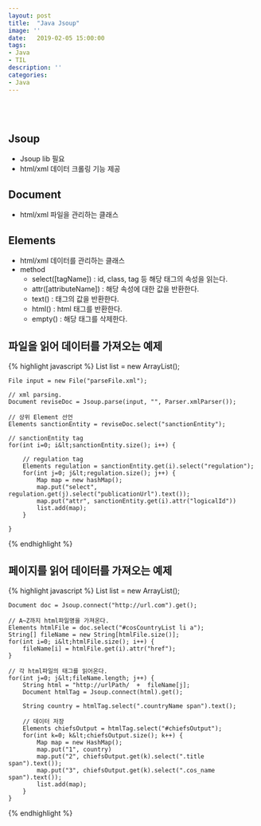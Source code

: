 ```yaml
---
layout: post
title:  "Java Jsoup"
image: ''
date:   2019-02-05 15:00:00
tags:
- Java
- TIL
description: ''
categories:
- Java
---
```


<br/>
<br/>

## Jsoup
- Jsoup lib 필요
- html/xml 데이터 크롤링 기능 제공

## Document
- html/xml 파일을 관리하는 클래스

## Elements
- html/xml 데이터를 관리하는 클래스
- method
    - select([tagName]) : id, class, tag 등 해당 태그의 속성을 읽는다.
    - attr([attributeName]) : 해당 속성에 대한 값을 반환한다.
    - text() : 태그의 값을 반환한다.
    - html() : html 태그를 반환한다.
    - empty() : 해당 태그를 삭제한다.

## 파일을 읽어 데이터를 가져오는 예제
{% highlight javascript %}
    List list = new ArrayList();

    File input = new File("parseFile.xml");
    
    // xml parsing.
    Document reviseDoc = Jsoup.parse(input, "", Parser.xmlParser());

    // 상위 Element 선언
    Elements sanctionEntity = reviseDoc.select("sanctionEntity");
        
    // sanctionEntity tag
    for(int i=0; i&lt;sanctionEntity.size(); i++) {
            
        // regulation tag
        Elements regulation = sanctionEntity.get(i).select("regulation");
        for(int j=0; j&lt;regulation.size(); j++) {
            Map map = new hashMap();
            map.put("select", regulation.get(j).select("publicationUrl").text());
            map.put("attr", sanctionEntity.get(i).attr("logicalId"))
            list.add(map);
        }
          
    }
{% endhighlight %}

## 페이지를 읽어 데이터를 가져오는 예제
{% highlight javascript %}
    List list = new ArrayList();

    Document doc = Jsoup.connect("http://url.com").get();
        
    // A~Z까지 html파일명을 가져온다.
    Elements htmlFile = doc.select("#cosCountryList li a");
    String[] fileName = new String[htmlFile.size()];
    for(int i=0; i&lt;htmlFile.size(); i++) {
      	fileName[i] = htmlFile.get(i).attr("href");
    }
        
    // 각 html파일의 태그를 읽어온다. 
    for(int j=0; j&lt;fileName.length; j++) {
      	String html = "http://urlPath/  +  fileName[j];
       	Document htmlTag = Jsoup.connect(html).get();
        	
       	String country = htmlTag.select(".countryName span").text();
        	
       	// 데이터 저장
       	Elements chiefsOutput = htmlTag.select("#chiefsOutput");
       	for(int k=0; k&lt;chiefsOutput.size(); k++) {
       		Map map = new HashMap();
            map.put("1", country)
            map.put("2", chiefsOutput.get(k).select(".title span").text());
            map.put("3", chiefsOutput.get(k).select(".cos_name span").text());
            list.add(map);
       	}
    }
{% endhighlight %}
